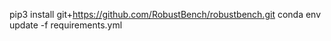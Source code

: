 pip3 install git+https://github.com/RobustBench/robustbench.git
conda env update -f requirements.yml